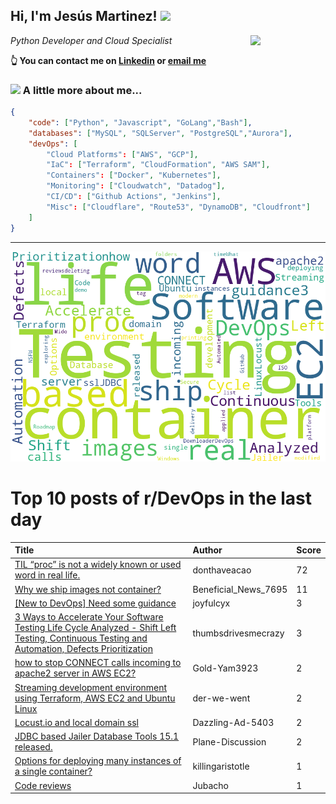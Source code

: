 <!--
**jmartinezl/jmartinezl** is a ✨ _special_ ✨ repository because its `README.md` (this file) appears on your GitHub profile.

Here are some ideas to get you started:

- 🔭 I’m currently working on ...
- 🌱 I’m currently learning ...
- 👯 I’m looking to collaborate on ...
- 🤔 I’m looking for help with ...
- 💬 Ask me about ...
- 📫 How to reach me: ...
- 😄 Pronouns: ...
- ⚡ Fun fact: ...
-->

<h2>Hi, I'm Jesús Martinez! <img src="https://media.giphy.com/media/WUlplcMpOCEmTGBtBW/giphy.gif" width="30"> </h2>
<img align='right' src="https://media.giphy.com/media/NytMLKyiaIh6VH9SPm/giphy.gif" width="120">
<p><em>Python Developer and Cloud Specialist
</em></p>

**👆 You can contact me on [Linkedin](https://www.linkedin.com/in/jes%C3%BAs-martinez-2b7b10104/) or [email me](mailto:jesus.mtz.lorenzo@gmail.com)**

### <img src="https://media.giphy.com/media/VgCDAzcKvsR6OM0uWg/giphy.gif" width="50"> A little more about me...  

```json
{
    "code": ["Python", "Javascript", "GoLang","Bash"],
    "databases": ["MySQL", "SQLServer", "PostgreSQL","Aurora"],
    "devOps": [
        "Cloud Platforms": ["AWS", "GCP"],
        "IaC": ["Terraform", "CloudFormation", "AWS SAM"],
        "Containers": ["Docker", "Kubernetes"],
        "Monitoring": ["Cloudwatch", "Datadog"],
        "CI/CD": ["Github Actions", "Jenkins"],
        "Misc": ["Cloudflare", "Route53", "DynamoDB", "Cloudfront"]
    ]
}
```
---

![Wordcloud](./cloud.png)

# Top 10 posts of r/DevOps in the last day

| Title | Author | Score |
|:---|:---|:---|
| [TIL “proc” is not a widely known or used word in real life.](https://www.reddit.com/r/devops/comments/15kpxqw/til_proc_is_not_a_widely_known_or_used_word_in/) | donthaveacao | 72 |
| [Why we ship images not container?](https://www.reddit.com/r/devops/comments/15kpfqg/why_we_ship_images_not_container/) | Beneficial_News_7695 | 11 |
| [[New to DevOps] Need some guidance](https://www.reddit.com/r/devops/comments/15ldrn3/new_to_devops_need_some_guidance/) | joyfulcyx | 3 |
| [3 Ways to Accelerate Your Software Testing Life Cycle Analyzed - Shift Left Testing, Continuous Testing and Automation, Defects Prioritization](https://www.reddit.com/r/devops/comments/15lcr1j/3_ways_to_accelerate_your_software_testing_life/) | thumbsdrivesmecrazy | 3 |
| [how to stop CONNECT calls incoming to apache2 server in AWS EC2?](https://www.reddit.com/r/devops/comments/15lg43d/how_to_stop_connect_calls_incoming_to_apache2/) | Gold-Yam3923 | 2 |
| [Streaming development environment using Terraform, AWS EC2 and Ubuntu Linux](https://www.reddit.com/r/devops/comments/15kz8tq/streaming_development_environment_using_terraform/) | der-we-went | 2 |
| [Locust.io and local domain ssl](https://www.reddit.com/r/devops/comments/15kuovs/locustio_and_local_domain_ssl/) | Dazzling-Ad-5403 | 2 |
| [JDBC based Jailer Database Tools 15.1 released.](https://www.reddit.com/r/devops/comments/15kksmv/jdbc_based_jailer_database_tools_151_released/) | Plane-Discussion | 2 |
| [Options for deploying many instances of a single container?](https://www.reddit.com/r/devops/comments/15kyqhe/options_for_deploying_many_instances_of_a_single/) | killingaristotle | 1 |
| [Code reviews](https://www.reddit.com/r/devops/comments/15kxqo0/code_reviews/) | Jubacho | 1 |
